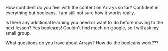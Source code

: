 How confident do you feel with the content on Arrays so far?
Confident in everything but booleans. I am still not sure how it works really.

Is there any additional learning you need or want to do before moving to the next lesson?
Yes booleans! Couldn't find much on google, so I will ask my small group.

What questions do you have about Arrays? 
How do the booleans work???